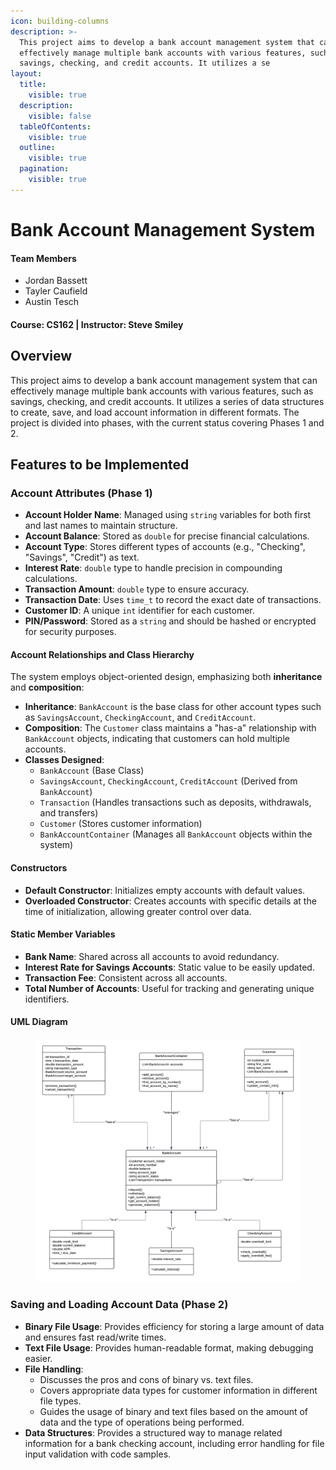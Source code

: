 ```yaml
---
icon: building-columns
description: >-
  This project aims to develop a bank account management system that can
  effectively manage multiple bank accounts with various features, such as
  savings, checking, and credit accounts. It utilizes a se
layout:
  title:
    visible: true
  description:
    visible: false
  tableOfContents:
    visible: true
  outline:
    visible: true
  pagination:
    visible: true
---
```


# Bank Account Management System

#### Team Members

* Jordan Bassett
* Tayler Caufield
* Austin Tesch

#### Course: CS162 | Instructor: Steve Smiley

## Overview

This project aims to develop a bank account management system that can effectively manage multiple bank accounts with various features, such as savings, checking, and credit accounts. It utilizes a series of data structures to create, save, and load account information in different formats. The project is divided into phases, with the current status covering Phases 1 and 2.

## Features to be Implemented

### Account Attributes (Phase 1)

* **Account Holder Name**: Managed using `string` variables for both first and last names to maintain structure.
* **Account Balance**: Stored as `double` for precise financial calculations.
* **Account Type**: Stores different types of accounts (e.g., "Checking", "Savings", "Credit") as text.
* **Interest Rate**: `double` type to handle precision in compounding calculations.
* **Transaction Amount**: `double` type to ensure accuracy.
* **Transaction Date**: Uses `time_t` to record the exact date of transactions.
* **Customer ID**: A unique `int` identifier for each customer.
* **PIN/Password**: Stored as a `string` and should be hashed or encrypted for security purposes.

#### Account Relationships and Class Hierarchy

The system employs object-oriented design, emphasizing both **inheritance** and **composition**:

* **Inheritance**: `BankAccount` is the base class for other account types such as `SavingsAccount`, `CheckingAccount`, and `CreditAccount`.
* **Composition**: The `Customer` class maintains a "has-a" relationship with `BankAccount` objects, indicating that customers can hold multiple accounts.
* **Classes Designed**:
  * `BankAccount` (Base Class)
  * `SavingsAccount`, `CheckingAccount`, `CreditAccount` (Derived from `BankAccount`)
  * `Transaction` (Handles transactions such as deposits, withdrawals, and transfers)
  * `Customer` (Stores customer information)
  * `BankAccountContainer` (Manages all `BankAccount` objects within the system)

#### Constructors

* **Default Constructor**: Initializes empty accounts with default values.
* **Overloaded Constructor**: Creates accounts with specific details at the time of initialization, allowing greater control over data.

#### Static Member Variables

* **Bank Name**: Shared across all accounts to avoid redundancy.
* **Interest Rate for Savings Accounts**: Static value to be easily updated.
* **Transaction Fee**: Consistent across all accounts.
* **Total Number of Accounts**: Useful for tracking and generating unique identifiers.

#### UML Diagram

<figure><img src=".gitbook/assets/cs162_group_project_uml.png" alt=""><figcaption></figcaption></figure>

### Saving and Loading Account Data (Phase 2)

* **Binary File Usage**: Provides efficiency for storing a large amount of data and ensures fast read/write times.
* **Text File Usage**: Provides human-readable format, making debugging easier.
* **File Handling**:
  * Discusses the pros and cons of binary vs. text files.
  * Covers appropriate data types for customer information in different file types.
  * Guides the usage of binary and text files based on the amount of data and the type of operations being performed.
* **Data Structures**: Provides a structured way to manage related information for a bank checking account, including error handling for file input validation with code samples.
